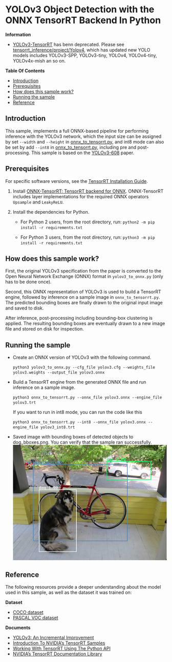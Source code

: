 # YOLOv3 Object Detection with the ONNX TensorRT Backend In Python

**Information**
- [YOLOv3-TensorRT](https://github.com/linghu8812/YOLOv3-TensorRT) has benn deprecated. Please see [tensorrt_inference/project/Yolov4](https://github.com/linghu8812/tensorrt_inference/tree/master/project/Yolov4), which has updated new YOLO models includes YOLOv3-SPP, YOLOv3-tiny, YOLOv4, YOLOv4-tiny, YOLOv4x-mish an so on. 


**Table Of Contents**
- [Introduction](#introduction)
- [Prerequisites](#prerequisites)
- [How does this sample work?](#how-does-this-sample-work)
- [Running the sample](#running-the-sample)
- [Reference](#reference)


## Introduction

This sample, implements a full ONNX-based pipeline for performing inference with the YOLOv3 network, which the input size can be assigned by set `--width` and `--height` in [onnx_to_tensorrt.py](onnx_to_tensorrt.py), and int8 mode can also be set by add `--int8` in [onnx_to_tensorrt.py](onnx_to_tensorrt.py), including pre and post-processing. This sample is based on the [YOLOv3-608](https://pjreddie.com/media/files/papers/YOLOv3.pdf) paper.

## Prerequisites

For specific software versions, see the [TensorRT Installation Guide](https://docs.nvidia.com/deeplearning/sdk/tensorrt-archived/index.html).

1.  Install [ONNX-TensorRT: TensorRT backend for ONNX](https://github.com/onnx/onnx-tensorrt). ONNX-TensorRT includes layer implementations for the required ONNX operators `Upsample` and `LeakyReLU`.

2.  Install the dependencies for Python.
	-   For Python 2 users, from the root directory, run:
	`python2 -m pip install -r requirements.txt`

	-   For Python 3 users, from the root directory, run:
	`python3 -m pip install -r requirements.txt`

## How does this sample work?

First, the original YOLOv3 specification from the paper is converted to the Open Neural Network Exchange (ONNX) format in `yolov3_to_onnx.py` (only has to be done once).

Second, this ONNX representation of YOLOv3 is used to build a TensorRT engine, followed by inference on a sample image in `onnx_to_tensorrt.py`. The predicted bounding boxes are finally drawn to the original input image and saved to disk.

After inference, post-processing including bounding-box clustering is applied. The resulting bounding boxes are eventually drawn to a new image file and stored on disk for inspection.

## Running the sample

- Create an ONNX version of YOLOv3 with the following command.<br>
	````
	python3 yolov3_to_onnx.py --cfg_file yolov3.cfg --weights_file yolov3.weights --output_file yolov3.onnx
	````


- Build a TensorRT engine from the generated ONNX file and run inference on a sample image.
	````
	python3 onnx_to_tensorrt.py --onnx_file yolov3.onnx --engine_file yolov3.trt
	````
	If you want to run in int8 mode, you can run the code like this
	````
	python3 onnx_to_tensorrt.py --int8 --onnx_file yolov3.onnx --engine_file yolov3_int8.trt
	````

- Saved image with bounding boxes of detected objects to dog_bboxes.png. You can verify that the sample ran successfully.<br>
![](dog_bboxes.png)

## Reference

The following resources provide a deeper understanding about the model used in this sample, as well as the dataset it was trained on:

**Dataset**
- [COCO dataset](http://cocodataset.org/#home)
- [PASCAL VOC dataset](http://host.robots.ox.ac.uk/pascal/VOC/)

**Documents**
- [YOLOv3: An Incremental Improvement](https://pjreddie.com/media/files/papers/YOLOv3.pdf)
- [Introduction To NVIDIA’s TensorRT Samples](https://docs.nvidia.com/deeplearning/sdk/tensorrt-sample-support-guide/index.html#samples)
- [Working With TensorRT Using The Python API](https://docs.nvidia.com/deeplearning/sdk/tensorrt-developer-guide/index.html#python_topics)
- [NVIDIA’s TensorRT Documentation Library](https://docs.nvidia.com/deeplearning/sdk/tensorrt-archived/index.html)
